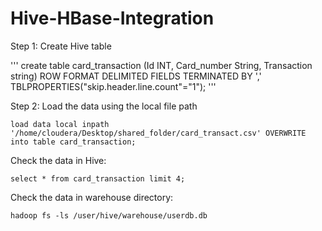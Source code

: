 # Hive-HBase-Integration

Step 1:  Create Hive table

'''
create table card_transaction (Id INT, Card_number String, Transaction string) ROW FORMAT DELIMITED FIELDS TERMINATED BY ',' TBLPROPERTIES("skip.header.line.count"="1");
'''

Step 2: Load the data using the local file path

```
load data local inpath '/home/cloudera/Desktop/shared_folder/card_transact.csv' OVERWRITE into table card_transaction;
```

Check the data in Hive:

```
select * from card_transaction limit 4;
```

Check the data in warehouse directory:

```
hadoop fs -ls /user/hive/warehouse/userdb.db
```
